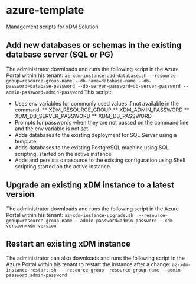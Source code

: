 # azure-template
Management scripts for xDM Solution

## Add new databases or schemas in the existing database server (SQL or PG)
The administrator downloads and runs the following script in the Azure Portal within his tenant:
`
az-xdm-instance-add-database.sh
	--resource-group=resource-group-name
	--db-name=database-name
	--db-password=database-password
--db-server-password=db-server-password
--admin-password=admin-password
`
This script:
* Uses env variables for commonly used values if not available in the command.
** XDM_RESOURCE_GROUP
** XDM_ADMIN_PASSWORD
** XDM_DB_SERVER_PASSWORD
** XDM_DB_PASSWORD
* Prompts for passwords when they are not passed on the command line and the env variable is not set.
* Adds databases to the existing deployment for SQL Server using a template
* Adds databases to the existing PostgreSQL machine using SQL scripting, started on the active instance
* Adds and persists datasource to the existing configuration using Shell scripting started on the active instance

## Upgrade an existing xDM instance to a latest version
The administrator downloads and runs the following script in the Azure Portal within his tenant:
`
az-xdm-instance-upgrade.sh 
	--resource-group=resource-group-name
	--admin-password=admin-password
	--xdm-version=xdm-version
`

## Restart an existing xDM instance
The administrator can also downloads and runs the following script in the Azure Portal within his tenant to restart the instance after a change:
`
az-xdm-instance-restart.sh 
	--resource-group  resource-group-name
	--admin-password admin-password
`

